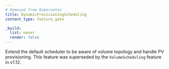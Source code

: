 ```yaml
---
# Removed from Kubernetes
title: DynamicProvisioningScheduling
content_type: feature_gate

_build:
  list: never
  render: false
---
```

Extend the default scheduler to be aware of
volume topology and handle PV provisioning.
This feature was superseded by the `VolumeScheduling` feature  in v1.12.
